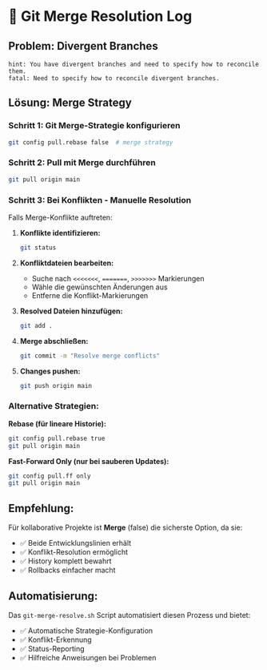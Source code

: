 # 🔄 Git Merge Resolution Log

## **Problem:** Divergent Branches
```
hint: You have divergent branches and need to specify how to reconcile them.
fatal: Need to specify how to reconcile divergent branches.
```

## **Lösung:** Merge Strategy

### **Schritt 1: Git Merge-Strategie konfigurieren**
```bash
git config pull.rebase false  # merge strategy
```

### **Schritt 2: Pull mit Merge durchführen**
```bash
git pull origin main
```

### **Schritt 3: Bei Konflikten - Manuelle Resolution**
Falls Merge-Konflikte auftreten:

1. **Konflikte identifizieren:**
   ```bash
   git status
   ```

2. **Konfliktdateien bearbeiten:**
   - Suche nach `<<<<<<<`, `=======`, `>>>>>>>` Markierungen
   - Wähle die gewünschten Änderungen aus
   - Entferne die Konflikt-Markierungen

3. **Resolved Dateien hinzufügen:**
   ```bash
   git add .
   ```

4. **Merge abschließen:**
   ```bash
   git commit -m "Resolve merge conflicts"
   ```

5. **Changes pushen:**
   ```bash
   git push origin main
   ```

### **Alternative Strategien:**

**Rebase (für lineare Historie):**
```bash
git config pull.rebase true
git pull origin main
```

**Fast-Forward Only (nur bei sauberen Updates):**
```bash
git config pull.ff only
git pull origin main
```

## **Empfehlung:**
Für kollaborative Projekte ist **Merge** (false) die sicherste Option, da sie:
- ✅ Beide Entwicklungslinien erhält
- ✅ Konflikt-Resolution ermöglicht  
- ✅ History komplett bewahrt
- ✅ Rollbacks einfacher macht

## **Automatisierung:**
Das `git-merge-resolve.sh` Script automatisiert diesen Prozess und bietet:
- ✅ Automatische Strategie-Konfiguration
- ✅ Konflikt-Erkennung
- ✅ Status-Reporting
- ✅ Hilfreiche Anweisungen bei Problemen